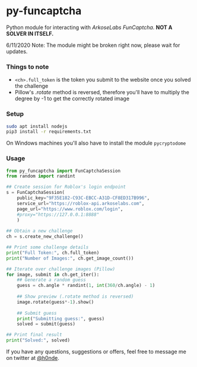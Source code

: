 # py-funcaptcha
Python module for interacting with *ArkoseLabs FunCaptcha*. **NOT A SOLVER IN ITSELF.**

6/11/2020 Note:
The module might be broken right now, please wait for updates.

### Things to note
- `<ch>.full_token` is the token you submit to the website once you solved the challenge
- Pillow's *.rotate* method is reversed, therefore you'll have to multiply the degree by -1 to get the correctly rotated image

### Setup
```bash
sudo apt install nodejs
pip3 install -r requirements.txt
```
On Windows machines you'll also have to install the module `pycryptodome`


### Usage
```python
from py_funcaptcha import FunCaptchaSession
from random import randint

## Create session for Roblox's login endpoint
s = FunCaptchaSession(
    public_key="9F35E182-C93C-EBCC-A31D-CF8ED317B996",
    service_url="https://roblox-api.arkoselabs.com",
    page_url="https://www.roblox.com/login",
    #proxy="https://127.0.0.1:8888"
    )
    
## Obtain a new challenge
ch = s.create_new_challenge()

## Print some challenge details
print("Full Token:", ch.full_token)
print("Number of Images:", ch.get_image_count())

## Iterate over challenge images (Pillow)
for image, submit in ch.get_iter():
    ## Generate a random guess
    guess = ch.angle * randint(1, int(360/ch.angle) - 1)
    
    ## Show preview (.rotate method is reversed)
    image.rotate(guess*-1).show()
    
    ## Submit guess
    print("Submitting guess:", guess)
    solved = submit(guess)

## Print final result
print("Solved:", solved)
```

If you have any questions, suggestions or offers, feel free to message me on twitter at [@h0nde](https://twitter.com/h0nde).

